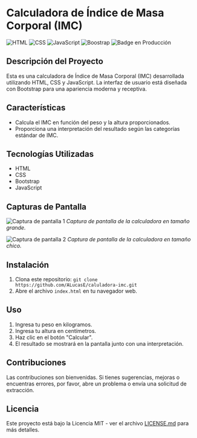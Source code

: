 # Calculadora de Índice de Masa Corporal (IMC)

![HTML](https://img.shields.io/badge/HTML-green)
![CSS](https://img.shields.io/badge/CSS-blue)
![JavaScript](https://img.shields.io/badge/JavaScrip-yellow)
![Boostrap](https://img.shields.io/badge/Boostrap-red)
![Badge en Producción](https://img.shields.io/badge/STATUS-EN%20PRODUCCION-green)

## Descripción del Proyecto

Esta es una calculadora de Índice de Masa Corporal (IMC) desarrollada utilizando HTML, CSS y JavaScript. La interfaz de usuario está diseñada con Bootstrap para una apariencia moderna y receptiva.

## Características

- Calcula el IMC en función del peso y la altura proporcionados.
- Proporciona una interpretación del resultado según las categorías estándar de IMC.

## Tecnologías Utilizadas

- HTML
- CSS
- Bootstrap
- JavaScript

## Capturas de Pantalla

![Captura de pantalla 1](https://raw.githubusercontent.com/ALucasE/caluladora-imc/main/src/img/Captura%20de%20web%2001.png)
_Captura de pantalla de la calculadora en tamaño grande._

![Captura de pantalla 2](https://raw.githubusercontent.com/ALucasE/caluladora-imc/main/src/img/Captura%20de%20web%2002.png)
_Captura de pantalla de la calculadora en tamaño chico._

## Instalación

1. Clona este repositorio: `git clone https://github.com/ALucasE/caluladora-imc.git`
2. Abre el archivo `index.html` en tu navegador web.

## Uso

1. Ingresa tu peso en kilogramos.
2. Ingresa tu altura en centímetros.
3. Haz clic en el botón "Calcular".
4. El resultado se mostrará en la pantalla junto con una interpretación.

## Contribuciones

Las contribuciones son bienvenidas. Si tienes sugerencias, mejoras o encuentras errores, por favor, abre un problema o envía una solicitud de extracción.

## Licencia

Este proyecto está bajo la Licencia MIT - ver el archivo [LICENSE.md](LICENSE.md) para más detalles.
